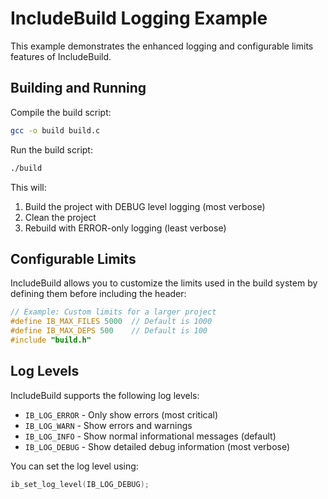 # IncludeBuild Logging Example

This example demonstrates the enhanced logging and configurable limits features of IncludeBuild.

## Building and Running

Compile the build script:

```bash
gcc -o build build.c
```

Run the build script:

```bash
./build
```

This will:
1. Build the project with DEBUG level logging (most verbose)
2. Clean the project
3. Rebuild with ERROR-only logging (least verbose)

## Configurable Limits

IncludeBuild allows you to customize the limits used in the build system by defining them before including the header:

```c
// Example: Custom limits for a larger project
#define IB_MAX_FILES 5000  // Default is 1000
#define IB_MAX_DEPS 500    // Default is 100
#include "build.h"
```

## Log Levels

IncludeBuild supports the following log levels:

- `IB_LOG_ERROR` - Only show errors (most critical)
- `IB_LOG_WARN` - Show errors and warnings
- `IB_LOG_INFO` - Show normal informational messages (default)
- `IB_LOG_DEBUG` - Show detailed debug information (most verbose)

You can set the log level using:

```c
ib_set_log_level(IB_LOG_DEBUG);
``` 